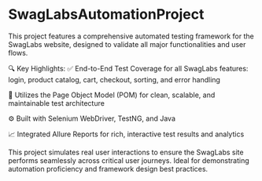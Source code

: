 # SwagLabsAutomationProject
This project features a comprehensive automated testing framework for the SwagLabs website, designed to validate all major functionalities and user flows.

🔍 Key Highlights:
✅ End-to-End Test Coverage for all SwagLabs features: login, product catalog, cart, checkout, sorting, and error handling

🧩 Utilizes the Page Object Model (POM) for clean, scalable, and maintainable test architecture

⚙️ Built with Selenium WebDriver, TestNG, and Java

📈 Integrated Allure Reports for rich, interactive test results and analytics

This project simulates real user interactions to ensure the SwagLabs site performs seamlessly across critical user journeys. Ideal for demonstrating automation proficiency and framework design best practices.

